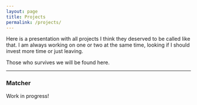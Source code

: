 ```yaml
---
layout: page
title: Projects
permalink: /projects/
---
```


Here is a presentation with all projects I think they deserved to be called like that. I am always working on one or two at the same time, looking if I should invest more time or just leaving. 

Those who survives we will be found here.

---

### Matcher

Work in progress!

